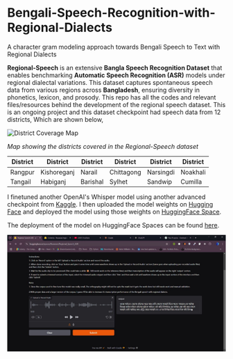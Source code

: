 # Bengali-Speech-Recognition-with-Regional-Dialects
A character gram modeling approach towards Bengali Speech to Text with Regional Dialects

**Regional-Speech** is an extensive **Bangla Speech Recognition Dataset** that enables benchmarking **Automatic Speech Recognition (ASR)** models under regional dialectal variations. This dataset captures spontaneous speech data from various regions across **Bangladesh**, ensuring diversity in phonetics, lexicon, and prosody. This repo has all the codes and relevant files/resources behind the development of the regional speech dataset. This is an ongoing project and this dataset checkpoint had speech data from 12 districts, Which are shown below,


<img src="https://github.com/user-attachments/assets/2f64606d-ebae-4dfc-beb0-740bb2d32b82" alt="District Coverage Map" width="500"/>
<p><i>Map showing the districts covered in the Regional-Speech dataset</i></p>


|  District  |   District  | District |  District  |  District |  District | 
|------------|-------------|----------|------------|-----------|-----------|
|   Rangpur  | Kishoreganj | Narail   | Chittagong | Narsingdi | Noakhali |
|   Tangail  |  Habiganj   | Barishal |   Sylhet   |  Sandwip  | Cumilla  |

I finetuned another OpenAI's Whisper model using another advanced checkpoint from [Kaggle](https://www.kaggle.com/competitions/ben10). I then uploaded the model weights on [Hugging Face](https://huggingface.co/Rezuwan/regional_asr_weights) and deployed the model using those weights on [HuggingFace Space](https://huggingface.co/spaces/Rezuwan/Regional_Speech_ASR). 


The deployment of the model on HuggingFace Spaces can be found [here](https://huggingface.co/spaces/Rezuwan/Regional_Speech_ASR).

![ASR HF space screenshot](https://raw.githubusercontent.com/RezuwanHassan262/Bengali-Speech-Recognition-with-Regional-Dialects/main/images/hf_screenshot.jpg)


